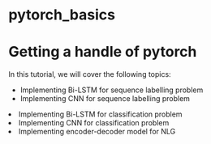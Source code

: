# pytorch_basics
<h1>Getting a handle of pytorch</h1>
<p> In this tutorial, we will cover the following topics:</p>
<ul>
  <li>Implementing Bi-LSTM for sequence labelling problem</li>
  <li>Implementing CNN for sequence labelling problem</ul>
  <li>Implementing Bi-LSTM for classification problem</li>
  <li>Implementing CNN for classification problem</li>
  <li>Implementing encoder-decoder model for NLG</li>
 </ul>
